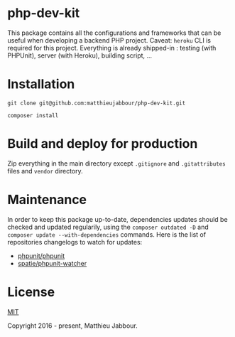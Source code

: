 # php-dev-kit

This package contains all the configurations and frameworks that can be useful when developing a backend PHP project.
Caveat: `heroku` CLI is required for this project.
Everything is already shipped-in : testing (with PHPUnit), server (with Heroku), building script, ...

# Installation

`git clone git@github.com:matthieujabbour/php-dev-kit.git`

`composer install`

# Build and deploy for production

Zip everything in the main directory except `.gitignore` and `.gitattributes` files and `vendor` directory.

# Maintenance

In order to keep this package up-to-date, dependencies updates should be checked and updated regularily, using the `composer outdated -D` and `composer update --with-dependencies` commands. Here is the list of repositories changelogs to watch for updates:

- [phpunit/phpunit](https://github.com/sebastianbergmann/phpunit/releases)
- [spatie/phpunit-watcher](https://github.com/spatie/phpunit-watcher/releases)

# License

[MIT](http://opensource.org/licenses/MIT)

Copyright 2016 - present, Matthieu Jabbour.
